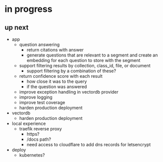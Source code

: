 # in progress

## up next
- app
  - question answering
    - return citations with answer
    - generate questions that are relevant to a segment and create an embedding for each question to store with the segment
  - support filtering results by collection, class_id, file, or document
    - support filtering by a combination of these?
  - return confidence score with each result
    - how close it was to the query
    - if the question was answered
  - improve exception handling in vectordb provider
  - improve logging
  - improve test coverage
  - harden production deployment
- vectordb
  - harden production deployment
- local experience
    - traefik reverse proxy
        - https?
        - /docs path?
        - need access to cloudflare to add dns records for letsencrypt
- deploy
  - kubernetes?
